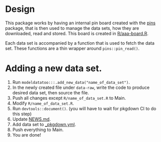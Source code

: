 # Design

This package works by having an internal pin board created with the [pins](https://pins.rstudio.com/) package, that is then used to manage the data sets, how they are downloaded, read and stored. This board is created in [R/aaa-board.R](R/aaa-board.R).

Each data set is accompanied by a function that is used to fetch the data set. These functions are a thin wrapper around `pins::pin_read()`.

# Adding a new data set.

1. Run `modeldatatoo:::.add_new_data("name_of_data_set")`.
1. In the newly created file under `data-raw`, write the code to produce desired data set, then source the file.
1. Push all changes except `R/name_of_data_set.R` to Main.
1. Modify `R/name_of_data_set.R`.
1. Run `devtools::document()`. (you will have to wait for pkgdown CI to do this step)
1. Update [NEWS.md](NEWS.md).
1. Add data set to [_pkgdown.yml](_pkgdown.yml).
1. Push everything to Main.
1. You are done!
